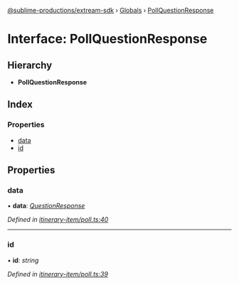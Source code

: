 [@sublime-productions/extream-sdk](../README.md) › [Globals](../globals.md) › [PollQuestionResponse](pollquestionresponse.md)

# Interface: PollQuestionResponse

## Hierarchy

* **PollQuestionResponse**

## Index

### Properties

* [data](pollquestionresponse.md#data)
* [id](pollquestionresponse.md#id)

## Properties

###  data

• **data**: *[QuestionResponse](questionresponse.md)*

*Defined in [itinerary-item/poll.ts:40](https://github.com/Extream-SaaS/ex-sdk/blob/194f895/src/itinerary-item/poll.ts#L40)*

___

###  id

• **id**: *string*

*Defined in [itinerary-item/poll.ts:39](https://github.com/Extream-SaaS/ex-sdk/blob/194f895/src/itinerary-item/poll.ts#L39)*
